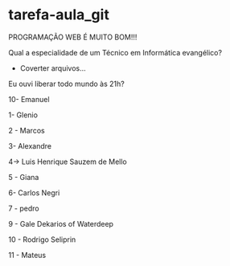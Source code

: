 # tarefa-aula_git

PROGRAMAÇÃO WEB É MUITO BOM!!!

Qual a especialidade de um Técnico em Informática evangélico?
- Coverter arquivos...

Eu ouvi liberar todo mundo às 21h?

10- Emanuel

1- Glenio

2 - Marcos

3- Alexandre

4-> Luis Henrique Sauzem de Mello

5 - Giana

6- Carlos Negri

7 - pedro

9 - Gale Dekarios of Waterdeep

10 - Rodrigo Seliprin

11 - Mateus